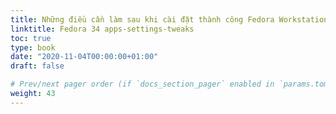 ```yaml
---
title: Những điều cần làm sau khi cài đặt thành công Fedora Workstation 34 (Apps, Settings, and Tweaks)
linktitle: Fedora 34 apps-settings-tweaks
toc: true
type: book
date: "2020-11-04T00:00:00+01:00"
draft: false

# Prev/next pager order (if `docs_section_pager` enabled in `params.toml`)
weight: 43
---
```

